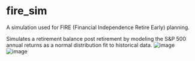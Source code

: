 # fire_sim
A simulation used for FIRE (Financial Independence Retire Early) planning.

Simulates a retirement balance post retirement by modeling the S&P 500 annual returns as a normal distribution fit to historical data.
![image](https://github.com/t-mccawley/fire_sim/assets/29646748/e60c1291-5226-46b7-86ab-75ac8c9d388e)
![image](https://github.com/t-mccawley/fire_sim/assets/29646748/b129cdc1-eb27-475d-a630-2e23f60e8634)

